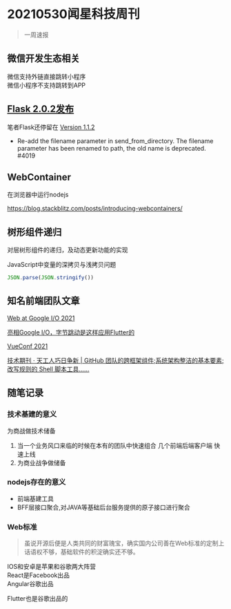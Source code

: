 # 20210530闻星科技周刊

> 一周速报

## 微信开发生态相关

微信支持外链直接跳转小程序  
微信小程序不支持跳转到APP

## [Flask 2.0.2发布](https://flask.palletsprojects.com/en/2.0.x/changes/#version-2-0-1)

笔者Flask还停留在 [Version 1.1.2](https://flask.palletsprojects.com/en/2.0.x/changes/#version-1-1-2)

- Re-add the filename parameter in send_from_directory. The filename parameter has been renamed to path, the old name is deprecated. #4019

## WebContainer

在浏览器中运行nodejs

https://blog.stackblitz.com/posts/introducing-webcontainers/


## 树形组件递归

对层树形组件的递归，及动态更新功能的实现

JavaScript中变量的深拷贝与浅拷贝问题

```javascript
JSON.parse(JSON.stringify())
```

##  知名前端团队文章

[Web at Google I/O 2021](https://www.youtube.com/playlist?list=PLNYkxOF6rcIAK3hg7C9WVBaGgWZeQCD12)

[亮相Google I/O，字节跳动是这样应用Flutter的](https://mp.weixin.qq.com/s/Bvp7PxYqM5Z-x5fUz8wDIQ)

[VueConf 2021](https://vue.w3ctech.com/)


[技术期刊 · 天工人巧日争新 | GitHub 团队的跨框架组件;系统架构整洁的基本要素;改写规则的 Shell 脚本工具……](https://mp.weixin.qq.com/s/hPoYsFsszaNqs-Z3KtasTg)

## 随笔记录

### 技术基建的意义

为商战做技术储备

1. 当一个业务风口来临的时候在本有的团队中快速组合 几个前端后端客户端 快速上线
2. 为商业战争做储备

### nodejs存在的意义

- 前端基建工具
- BFF层接口聚合,对JAVA等基础后台服务提供的原子接口进行聚合


### Web标准

> 虽说开源后便是人类共同的财富瑰宝，确实国内公司善在Web标准的定制上话语权不够，基础软件的积淀确实还不够。

IOS和安卓是苹果和谷歌两大阵营  
React是Facebook出品  
Angular谷歌出品  

Flutter也是谷歌出品的



